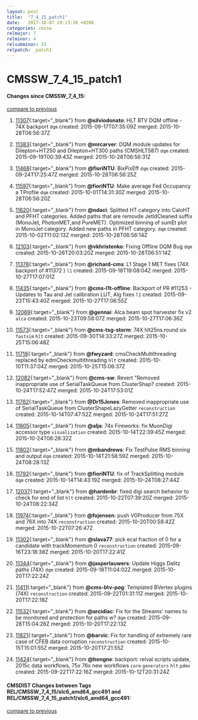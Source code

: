 ```yaml
---
layout: post
title:  "7_4_15_patch1"
date:   2017-10-07 19:13:38 +0200
categories: cmssw
relmajor: 7
relminor: 4
relsubminor: 15
relpatch: _patch1
---
```


# CMSSW_7_4_15_patch1
#### Changes since CMSSW_7_4_15:

[compare to previous](https://github.com/cms-sw/cmssw/compare/CMSSW_7_4_15...CMSSW_7_4_15_patch1)



1. [11307](http://github.com/cms-sw/cmssw/pull/11307){:target="_blank"}  from **@silviodonato**:  HLT BTV DQM offline - 74X backport `dqm`  created: 2015-09-17T07:35:09Z merged: 2015-10-28T06:56:37Z

1. [11383](http://github.com/cms-sw/cmssw/pull/11383){:target="_blank"}  from **@mrcarver**: DQM module updates for Dilepton+HT250 and Dilepton+HT300 paths (CMSHLT587) `dqm`  created: 2015-09-19T00:39:43Z merged: 2015-10-28T06:56:31Z

1. [11468](http://github.com/cms-sw/cmssw/pull/11468){:target="_blank"}  from **@fioriNTU**: BixPixEff `dqm`  created: 2015-09-24T17:25:47Z merged: 2015-10-28T06:56:25Z

1. [11597](http://github.com/cms-sw/cmssw/pull/11597){:target="_blank"}  from **@fioriNTU**: Make average Fed Occupancy a TProfile `dqm`  created: 2015-10-01T14:31:30Z merged: 2015-10-28T06:56:20Z

1. [11620](http://github.com/cms-sw/cmssw/pull/11620){:target="_blank"}  from **@ndaci**: Splitted HT category into CaloHT and PFHT categories. Added paths that are removde JetIdCleaned suffix (MonoJet, PhotonMET,and PureMET). Optimized binning of sumEt plot in MonoJet category. Added new paths in PFHT category. `dqm`  created: 2015-10-02T11:02:13Z merged: 2015-10-28T06:56:14Z

1. [12103](http://github.com/cms-sw/cmssw/pull/12103){:target="_blank"}  from **@vkhristenko**: Fixing Offline DQM Bug  `dqm`  created: 2015-10-26T20:03:20Z merged: 2015-10-28T06:51:14Z

1. [11378](http://github.com/cms-sw/cmssw/pull/11378){:target="_blank"}  from **@richard-cms**: L1 Stage 1 MET fixes (74X backport of #11372 ) `l1`  created: 2015-09-18T19:08:04Z merged: 2015-10-27T17:07:01Z

1. [11435](http://github.com/cms-sw/cmssw/pull/11435){:target="_blank"}  from **@cms-l1t-offline**: Backport of PR #11253 - Updates to Tau and Jet calibration LUT, Alg fixes `l1`  created: 2015-09-23T15:43:40Z merged: 2015-10-27T17:06:55Z

1. [12069](http://github.com/cms-sw/cmssw/pull/12069){:target="_blank"}  from **@gennai**: Alca beam spot harvester fix v2 `alca`  created: 2015-10-23T09:58:07Z merged: 2015-10-27T17:06:36Z

1. [11573](http://github.com/cms-sw/cmssw/pull/11573){:target="_blank"}  from **@cms-tsg-storm**: 74X hlt25ns round six `fastsim`  `hlt`  created: 2015-09-30T14:33:27Z merged: 2015-10-25T15:06:48Z

1. [11718](http://github.com/cms-sw/cmssw/pull/11718){:target="_blank"}  from **@fwyzard**: cmsCheckMultithreading replaced by edmCheckmultithreading `hlt`  created: 2015-10-10T11:37:04Z merged: 2015-10-25T15:06:37Z

1. [12082](http://github.com/cms-sw/cmssw/pull/12082){:target="_blank"}  from **@cms-sw**: Revert "Removed inappropriate use of SerialTaskQueue from ClusterShap? created: 2015-10-24T17:52:47Z merged: 2015-10-24T17:53:01Z

1. [11782](http://github.com/cms-sw/cmssw/pull/11782){:target="_blank"}  from **@Dr15Jones**: Removed inappropriate use of SerialTaskQueue from ClusterShapeLazyGetter `reconstruction`  created: 2015-10-14T07:47:52Z merged: 2015-10-24T17:51:27Z

1. [11805](http://github.com/cms-sw/cmssw/pull/11805){:target="_blank"}  from **@alja**: 74x Fireworks: fix MuonDigi accessor type `visualization`  created: 2015-10-14T22:39:45Z merged: 2015-10-24T08:28:32Z

1. [11802](http://github.com/cms-sw/cmssw/pull/11802){:target="_blank"}  from **@mbandrews**: Fix TestPulse RMS binning and output `dqm`  created: 2015-10-14T21:58:59Z merged: 2015-10-24T08:28:13Z

1. [11792](http://github.com/cms-sw/cmssw/pull/11792){:target="_blank"}  from **@fioriNTU**: fix of TrackSplitting module `dqm`  created: 2015-10-14T14:43:19Z merged: 2015-10-24T08:27:44Z

1. [12037](http://github.com/cms-sw/cmssw/pull/12037){:target="_blank"}  from **@hardenbr**: fixed digi search behavior to check for end of list `hlt`  created: 2015-10-22T07:39:20Z merged: 2015-10-24T08:22:34Z

1. [11974](http://github.com/cms-sw/cmssw/pull/11974){:target="_blank"}  from **@fojensen**: push V0Producer from 75X and 76X into 74X `reconstruction`  created: 2015-10-20T00:58:42Z merged: 2015-10-22T07:26:47Z

1. [11302](http://github.com/cms-sw/cmssw/pull/11302){:target="_blank"}  from **@slava77**: pick ecal fraction of 0 for a candidate with trackMomentum 0 `reconstruction`  created: 2015-09-16T23:18:38Z merged: 2015-10-20T17:22:41Z

1. [11344](http://github.com/cms-sw/cmssw/pull/11344){:target="_blank"}  from **@jasperlauwers**: Update Higgs Dalitz paths (74X) `dqm`  created: 2015-09-18T11:04:02Z merged: 2015-10-20T17:22:24Z

1. [11411](http://github.com/cms-sw/cmssw/pull/11411){:target="_blank"}  from **@cms-btv-pog**: Templated BVertex plugins (74X) `reconstruction`  created: 2015-09-22T01:31:11Z merged: 2015-10-20T17:22:18Z

1. [11532](http://github.com/cms-sw/cmssw/pull/11532){:target="_blank"}  from **@arcidiac**: Fix for the Streams' names to be monitored and protection for paths w? `dqm`  created: 2015-09-28T15:04:26Z merged: 2015-10-20T17:22:13Z

1. [11821](http://github.com/cms-sw/cmssw/pull/11821){:target="_blank"}  from **@barvic**: Fix for handling of extremely rare case of CFEB data corruption `reconstruction`  created: 2015-10-15T15:01:55Z merged: 2015-10-20T17:21:55Z

1. [11424](http://github.com/cms-sw/cmssw/pull/11424){:target="_blank"}  from **@hengne**: backport: relval scripts update, 2015c data workflows, 75x 76x new workflows  `core`  `generators`  `hlt`  `pdmv`  created: 2015-09-22T17:22:16Z merged: 2015-10-12T20:31:24Z

#### CMSDIST Changes between Tags REL/CMSSW_7_4_15/slc6_amd64_gcc491 and REL/CMSSW_7_4_15_patch1/slc6_amd64_gcc491:

[compare to previous](https://github.com/cms-sw/cmsdist/compare/REL/CMSSW_7_4_15/slc6_amd64_gcc491...REL/CMSSW_7_4_15_patch1/slc6_amd64_gcc491)


